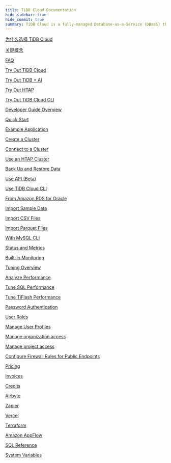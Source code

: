 ```yaml
---
title: TiDB Cloud Documentation
hide_sidebar: true
hide_commit: true
summary: TiDB Cloud is a fully-managed Database-as-a-Service (DBaaS) that brings everything great about TiDB to your cloud. It offers guides, samples, and references for learning, trying, developing, maintaining, migrating, monitoring, tuning, securing, billing, integrating, and referencing.
---
```


<LearningPathContainer platform="tidb-cloud" title="TiDB Cloud" subTitle="TiDB Cloud is a fully-managed Database-as-a-Service (DBaaS) that brings everything great about TiDB to your cloud. Find the guide, samples, and references you need to use TiDB Cloud.">

<LearningPath label="Learn" icon="cloud1">

[为什么选择 TiDB Cloud](https://docs.pingcap.com/tidbcloud/tidb-cloud-intro/?plan=essential)

[关键概念](https://docs.pingcap.com/tidbcloud/key-concepts/?plan=essential)

[FAQ](https://docs.pingcap.com/tidbcloud/tidb-cloud-faq/?plan=essential)

</LearningPath>

<LearningPath label="试用" icon="cloud5">

[Try Out TiDB Cloud](https://docs.pingcap.com/tidbcloud/tidb-cloud-quickstart/?plan=essential)

[Try Out TiDB + AI](https://docs.pingcap.com/tidbcloud/vector-search-get-started-using-python/?plan=essential)

[Try Out HTAP](https://docs.pingcap.com/tidbcloud/tidb-cloud-htap-quickstart/?plan=essential)

[Try Out TiDB Cloud CLI](https://docs.pingcap.com/tidbcloud/get-started-with-cli/?plan=essential)

</LearningPath>

<LearningPath label="Develop" icon="doc8">

[Developer Guide Overview](https://docs.pingcap.com/tidbcloud/dev-guide-overview/?plan=essential)

[Quick Start](https://docs.pingcap.com/tidbcloud/dev-guide-build-cluster-in-cloud/?plan=essential)

[Example Application](https://docs.pingcap.com/tidbcloud/dev-guide-sample-application-spring-boot/?plan=essential)

</LearningPath>

<LearningPath label="Maintain" icon="cloud7">

[Create a Cluster](https://docs.pingcap.com/tidbcloud/create-tidb-cluster-serverless/?plan=essential)

[Connect to a Cluster](https://docs.pingcap.com/tidbcloud/connect-to-tidb-cluster-serverless/?plan=essential)

[Use an HTAP Cluster](https://docs.pingcap.com/tidbcloud/tiflash-overview/?plan=essential)

[Back Up and Restore Data](https://docs.pingcap.com/tidbcloud/backup-and-restore-serverless/?plan=essential)

[Use API (Beta)](https://docs.pingcap.com/tidbcloud/api-overview/?plan=essential)

[Use TiDB Cloud CLI](https://docs.pingcap.com/tidbcloud/get-started-with-cli/?plan=essential)

</LearningPath>

<LearningPath label="Migrate" icon="cloud3">

[From Amazon RDS for Oracle](https://docs.pingcap.com/tidbcloud/migrate-from-oracle-using-aws-dms/?plan=essential)

[Import Sample Data](https://docs.pingcap.com/tidbcloud/import-sample-data-serverless/?plan=essential)

[Import CSV Files](https://docs.pingcap.com/tidbcloud/import-csv-files-serverless/?plan=essential)

[Import Parquet Files](https://docs.pingcap.com/tidbcloud/import-parquet-files-serverless/?plan=essential)

[With MySQL CLI](https://docs.pingcap.com/tidbcloud/import-with-mysql-cli-serverless/?plan=essential)

</LearningPath>

<LearningPath label="Monitor" icon="cloud6">

[Status and Metrics](https://docs.pingcap.com/tidbcloud/monitor-tidb-cluster/?plan=essential)

[Built-in Monitoring](https://docs.pingcap.com/tidbcloud/built-in-monitoring/?plan=essential)

</LearningPath>

<LearningPath label="Tune" icon="tidb-cloud-tune">

[Tuning Overview](https://docs.pingcap.com/tidbcloud/tidb-cloud-tune-performance-overview/?plan=essential)

[Analyze Performance](https://docs.pingcap.com/tidbcloud/tune-performance/?plan=essential)

[Tune SQL Performance](https://docs.pingcap.com/tidbcloud/tidb-cloud-sql-tuning-overview/?plan=essential)

[Tune TiFlash Performance](https://docs.pingcap.com/tidbcloud/tune-tiflash-performance/?plan=essential)

</LearningPath>

<LearningPath label="Security" icon="users">

[Password Authentication](https://docs.pingcap.com/tidbcloud/tidb-cloud-password-authentication/?plan=essential)

[User Roles](https://docs.pingcap.com/tidbcloud/manage-user-access#user-roles/?plan=essential)

[Manage User Profiles](https://docs.pingcap.com/tidbcloud/manage-user-access#manage-user-profiles/?plan=essential)

[Manage organization access](https://docs.pingcap.com/tidbcloud/manage-user-access#manage-organization-access/?plan=essential)

[Manage project access](https://docs.pingcap.com/tidbcloud/manage-user-access#manage-project-access/?plan=essential)

[Configure Firewall Rules for Public Endpoints](https://docs.pingcap.com/tidbcloud/configure-serverless-firewall-rules-for-public-endpoints/?plan=essential)

</LearningPath>

<LearningPath label="Billing" icon="cloud2">

[Pricing](https://docs.pingcap.com/tidbcloud/tidb-cloud-billing#pricing-for-starter/?plan=essential)

[Invoices](https://docs.pingcap.com/tidbcloud/tidb-cloud-billing#invoices/?plan=essential)

[Credits](https://docs.pingcap.com/tidbcloud/tidb-cloud-billing#credits/?plan=essential)

</LearningPath>

<LearningPath label="Integrations" icon="cloud4">

[Airbyte](https://docs.pingcap.com/tidbcloud/integrate-tidbcloud-with-airbyte/?plan=essential)

[Zapier](https://docs.pingcap.com/tidbcloud/integrate-tidbcloud-with-zapier/?plan=essential)

[Vercel](https://docs.pingcap.com/tidbcloud/integrate-tidbcloud-with-vercel/?plan=essential)

[Terraform](https://docs.pingcap.com/tidbcloud/terraform-tidbcloud-provider-overview/?plan=essential)

[Amazon AppFlow](https://docs.pingcap.com/tidbcloud/dev-guide-aws-appflow-integration/?plan=essential)

</LearningPath>

<LearningPath label="Reference" icon="cloud-dev">

[SQL Reference](https://docs.pingcap.com/tidbcloud/basic-sql-operations/?plan=essential)

[System Variables](https://docs.pingcap.com/tidbcloud/system-variables/?plan=essential)

</LearningPath>

</LearningPathContainer>
